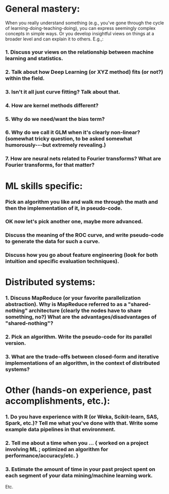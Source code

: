 # General mastery: 

When you really understand something (e.g., you've gone through the cycle of learning-doing-teaching-doing), you can express seemingly complex concepts in simple ways. Or you develop insightful views on things at a broader level and can explain it to others. E.g.,:


### 1. Discuss your views on the relationship between machine learning and statistics.

### 2. Talk about how Deep Learning (or XYZ method) fits (or not?) within the field.

### 3. Isn't it all just curve fitting? Talk about that.


### 4. How are kernel methods different?


### 5. Why do we need/want the bias term?


### 6. Why do we call it GLM when it's clearly non-linear? (somewhat tricky question, to be asked somewhat humorously---but extremely revealing.)


### 7. How are neural nets related to Fourier transforms? What are Fourier transforms, for that matter?


# ML skills specific: 

### Pick an algorithm you like and walk me through the math and then the implementation of it, in pseudo-code.

### OK now let's pick another one, maybe more advanced.

### Discuss the meaning of the ROC curve, and write pseudo-code to generate the data for such a curve.

### Discuss how you go about feature engineering (look for both intuition and specific evaluation techniques).


# Distributed systems:

### 1. Discuss MapReduce (or your favorite parallelization abstraction). Why is MapReduce referred to as a "shared-nothing" architecture (clearly the nodes have to share something, no?) What are the advantages/disadvantages of "shared-nothing"?


### 2. Pick an algorithm. Write the pseudo-code for its parallel version.


### 3. What are the trade-offs between closed-form and iterative implementations of an algorithm, in the context of distributed systems?

# Other (hands-on experience, past accomplishments, etc.):

### 1. Do you have experience with R (or Weka, Scikit-learn, SAS, Spark, etc.)? Tell me what you've done with that. Write some example data pipelines in that environment.

### 2. Tell me about a time when you ... { worked on a project involving ML ; optimized an algorithm for performance/accuracy/etc. }

### 3. Estimate the amount of time in your past project spent on each segment of your data mining/machine learning work.
Etc.